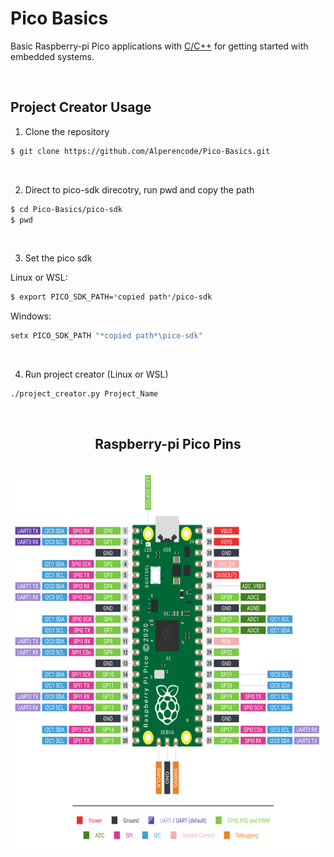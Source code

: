 <h1> Pico Basics </h1>

Basic Raspberry-pi Pico applications with [C/C++](https://github.com/Alperencode/C-and-CPP) for getting started with embedded systems.

<br>

<h2> Project Creator Usage </h2>

1) Clone the repository

```bash
$ git clone https://github.com/Alperencode/Pico-Basics.git
```

<br>

2) Direct to pico-sdk direcotry, run pwd and copy the path

```bash
$ cd Pico-Basics/pico-sdk
$ pwd
```

<br>

3) Set the pico sdk

Linux or WSL:
```bash
$ export PICO_SDK_PATH=*copied path*/pico-sdk
```

Windows:
```powershell
setx PICO_SDK_PATH "*copied path*\pico-sdk"
```

<br>

4) Run project creator (Linux or WSL)

```bash
./project_creator.py Project_Name
```


<div align=center>

<br>

<h2> Raspberry-pi Pico Pins </h2>

<br>

<img src="/images/Pico-Pins.png" width=600 height=600>

</div>